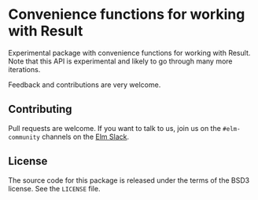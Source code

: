 # Convenience functions for working with Result
Experimental package with convenience functions for working with Result.
Note that this API is experimental and likely to go through many more iterations.

Feedback and contributions are very welcome.

Contributing
------------

Pull requests are welcome. If you want to talk to us, join us on the
`#elm-community` channels on the [Elm Slack](https://elmlang.slack.com).

License
-------

The source code for this package is released under the terms of the BSD3
license. See the `LICENSE` file.
